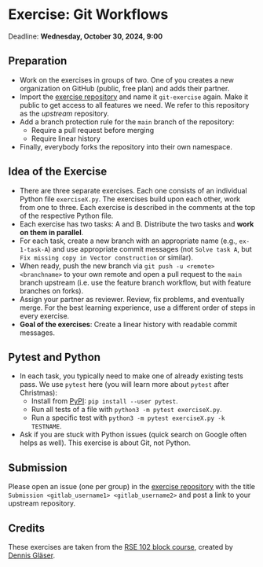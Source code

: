 # Exercise: Git Workflows

Deadline: **Wednesday, October 30, 2024, 9:00**

## Preparation

- Work on the exercises in groups of two. One of you creates a new organization on GitHub (public, free plan) and adds their partner.
- Import the [exercise repository](https://github.com/Simulation-Software-Engineering/git-exercise) and name it `git-exercise` again. Make it public to get access to all features we need. We refer to this repository as the *upstream* repository.
- Add a branch protection rule for the `main` branch of the repository:
    - Require a pull request before merging
    - Require linear history
- Finally, everybody forks the repository into their own namespace.

## Idea of the Exercise

- There are three separate exercises. Each one consists of an individual Python file `exerciseX.py`. The exercises build upon each other, work from one to three. Each exercise is described in the comments at the top of the respective Python file.
- Each exercise has two tasks: A and B. Distribute the two tasks and **work on them in parallel**.
- For each task, create a new branch with an appropriate name (e.g., `ex-1-task-A`) and use appropriate commit messages (not `Solve task A`, but `Fix missing copy in Vector construction` or similar).
- When ready, push the new branch via `git push -u <remote> <branchname>` to your own remote and open a pull request to the `main` branch upstream (i.e. use the feature branch workflow, but with feature branches on forks).
- Assign your partner as reviewer. Review, fix problems, and eventually merge. For the best learning experience, use a different order of steps in every exercise.
- **Goal of the exercises**: Create a linear history with readable commit messages.

## Pytest and Python

- In each task, you typically need to make one of already existing tests pass. We use `pytest` here (you will learn more about `pytest` after Christmas):
    - Install from [PyPI](https://pypi.org/project/pytest/): `pip install --user pytest`.
    - Run all tests of a file with `python3 -m pytest exerciseX.py`.
    - Run a specific test with `python3 -m pytest exerciseX.py -k TESTNAME`.
- Ask if you are stuck with Python issues (quick search on Google often helps as well). This exercise is about Git, not Python.

## Submission

Please open an issue (one per group) in the [exercise repository](https://github.com/Simulation-Software-Engineering/git-exercise) with the title `Submission <gitlab_username1> <gitlab_username2>` and post a link to your upstream repository.

## Credits

These exercises are taken from the [RSE 102 block course](https://github.com/RSE-102), created by [Dennis Gläser](https://github.com/dglaeser).
